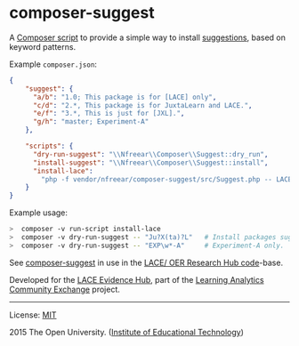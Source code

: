 # composer-suggest

A [Composer script][] to provide a simple way to install [suggestions][], based on keyword patterns.


Example `composer.json`:

```json
{
    "suggest": {
      "a/b": "1.0; This package is for [LACE] only",
      "c/d": "2.*, This package is for JuxtaLearn and LACE.",
      "e/f": "3.*, This is just for [JXL].",
      "g/h": "master; Experiment-A"
    },

    "scripts": {
      "dry-run-suggest": "\\Nfreear\\Composer\\Suggest::dry_run",
      "install-suggest": "\\Nfreear\\Composer\\Suggest::install",
      "install-lace":
        "php -f vendor/nfreear/composer-suggest/src/Suggest.php -- LACE"
    }
}
```

Example usage:

```bash
>  composer -v run-script install-lace
>  composer -v dry-run-suggest -- "Ju?X(ta)?L"   # Install packages suggested for 'Juxtalearn' & 'JXL'.
>  composer -v dry-run-suggest -- "EXP\w*-A"     # Experiment-A only.
```


See [composer-suggest][] in use in the [LACE/ OER Research Hub code][]-base.

Developed for the [LACE Evidence Hub][], part of the [Learning Analytics Community Exchange][] project.

---
License: [MIT][]

2015 The Open University. ([Institute of Educational Technology][])

[MIT]: http://nfreear.mit-license.org/ "MIT License"
[composer-suggest]: https://github.com/nfreear/composer-suggest
[Composer script]: https://getcomposer.org/doc/articles/scripts.md
[suggestions]: https://getcomposer.org/doc/04-schema.md#suggest
[Institute of Educational Technology]: http://iet.open.ac.uk/
[Learning Analytics Community Exchange]: http://www.laceproject.eu "LACE project"
[LACE Evidence Hub]: http://evidence.laceproject.eu/
[LACE/ OER Research Hub code]: https://github.com/IET-OU/oer-evidence-hub-org/tree/CR40-composer
